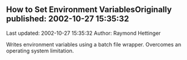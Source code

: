 ## How to Set Environment VariablesOriginally published: 2002-10-27 15:35:32 
Last updated: 2002-10-27 15:35:32 
Author: Raymond Hettinger 
 
Writes environment variables using a batch file wrapper.  Overcomes an operating system limitation.